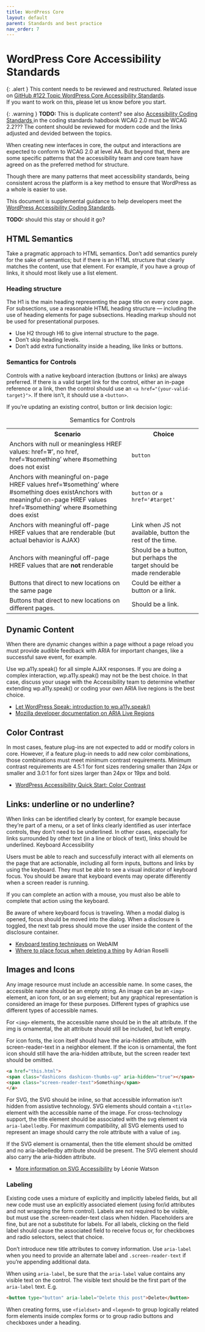 ```yaml
---
title: WordPress Core
layout: default
parent: Standards and best practice
nav_order: 7
---
```


# WordPress Core Accessibility Standards

{: .alert }
This content needs to be reviewed and restructured.
Related issue on [GitHub #122 Topic WordPress Core Accessibility Standards](https://github.com/wpaccessibility/wp-a11y-docs/issues/122).  
If you want to work on this, please let us know before you start.

{: .warning }
**TODO:**
This is duplicate content? see also [Accessibility Coding Standards ](https://developer.wordpress.org/coding-standards/wordpress-coding-standards/accessibility/)in the coding standards habdbook  WCAG 2.0 must be WCAG 2.2??? The content should be reviewed for modern code and the links adjusted and devided between the topics. 

When creating new interfaces in core, the output and interactions are expected to conform to WCAG 2.0 at level AA. But beyond that, there are some specific patterns that the accessibility team and core team have agreed on as the preferred method for structure.

Though there are many patterns that meet accessibility standards, being consistent across the platform is a key method to ensure that WordPress as a whole is easier to use.

This document is supplemental guidance to help developers meet the [WordPress Accessibility Coding Standards](https://developer.wordpress.org/coding-standards/wordpress-coding-standards/accessibility/).


**TODO:** should this stay or should it go?

## HTML Semantics

Take a pragmatic approach to HTML semantics. Don’t add semantics purely for the sake of semantics; but if there is an HTML structure that clearly matches the content, use that element. For example, if you have a group of links, it should most likely use a list element.

### Heading structure

The H1 is the main heading representing the page title on every core page. For subsections, use a reasonable HTML heading structure — including the use of heading elements for page subsections. Heading markup should not be used for presentational purposes.

- Use H2 through H6 to give internal structure to the page.
- Don’t skip heading levels.
- Don’t add extra functionality inside a heading, like links or buttons.

### Semantics for Controls

Controls with a native keyboard interaction (buttons or links) are always preferred. If there is a valid target link for the control, either an in-page reference or a link, then the control should use an `<a href="{your-valid-target}">`. If there isn’t, it should use a `<button>`.

If you’re updating an existing control, button or link decision logic:

<table>
    <caption>Semantics for Controls</caption>
    <tr>
        <th>Scenario</th>
        <th>Choice</th>
    </tr>
    </thead>
    <tr>
        <td>Anchors with null or meaningless HREF values: href=’#’, no href, href=’#something’ where #something does not exist</td>
        <td><code>button</code></td>
    </tr>
    <tr>
        <td>Anchors with meaningful on-page HREF values href=’#something’ where #something does existAnchors with meaningful on-page HREF values href=’#something’ where #something does exist</td>
        <td><code>button</code> or <code>a href='#target'</code></td>
    </tr>
    <tr>
        <td>Anchors with meaningful off-page HREF values that are renderable (but actual behavior is AJAX)</td>
        <td>Link when JS not available, button the rest of the time.</td>
    </tr>
    <tr>
        <td>Anchors with meaningful off-page HREF values that are <strong>not</strong> renderable</td>
        <td>Should be a button, but perhaps the target should be made renderable</td>
    </tr>
    <tr>
        <td>Buttons that direct to new locations on the same page</td>
        <td>Could be either a button or a link.</td>
    </tr>
    <tr>
        <td>Buttons that direct to new locations on different pages.</td>
        <td>Should be a link.</td>
    </tr>
</table>

## Dynamic Content

When there are dynamic changes within a page without a page reload you must provide audible feedback with ARIA for important changes, like a successful save event, for example.

Use wp.a11y.speak() for all simple AJAX responses. If you are doing a complex interaction, wp.a11y.speak() may not be the best choice. In that case, discuss your usage with the Accessibility team to determine whether extending wp.a11y.speak() or coding your own ARIA live regions is the best choice.

- [Let WordPress Speak: introduction to wp.a11y.speak()](https://make.wordpress.org/accessibility/2015/04/15/let-wordpress-speak-new-in-wordpress-4-2/)
- [Mozilla developer documentation on ARIA Live Regions](https://developer.mozilla.org/en-US/docs/Web/Accessibility/ARIA/Guides/Live_regions)

## Color Contrast

In most cases, feature plug-ins are not expected to add or modify colors in core. However, if a feature plug-in needs to add new color combinations, those combinations must meet minimum contrast requirements. Minimum contrast requirements are 4.5:1 for font sizes rendering smaller than 24px or smaller and 3.0:1 for font sizes larger than 24px or 19px and bold.

- [WordPress Accessibility Quick Start: Color Contrast](https://make.wordpress.org/accessibility/handbook/quick-start-guide/#color-contrast)

## Links: underline or no underline?

When links can be identified clearly by context, for example because they’re part of a menu, or a set of links clearly identified as user interface controls, they don’t need to be underlined. In other cases, especially for links surrounded by other text (in a line or block of text), links should be underlined.
Keyboard Accessibility

Users must be able to reach and successfully interact with all elements on the page that are actionable, including all form inputs, buttons and links by using the keyboard. They must be able to see a visual indicator of keyboard focus. You should be aware that keyboard events may operate differently when a screen reader is running.

If you can complete an action with a mouse, you must also be able to complete that action using the keyboard.

Be aware of where keyboard focus is traveling. When a modal dialog is opened, focus should be moved into the dialog. When a disclosure is toggled, the next tab press should move the user inside the content of the disclosure container.

- [Keyboard testing techniques](https://webaim.org/techniques/keyboard/) on WebAIM
- [Where to place focus when deleting a thing](https://adrianroselli.com/2023/08/where-to-put-focus-when-deleting-a-thing.html#:~:text=TL%3BDR%3A%20When%20deleting%20something,control%20or%20its%20grouping%20container.) by Adrian Roselli

## Images and Icons

Any image resource must include an accessible name. In some cases, the accessible name should be an empty string. An image can be an `<img>` element, an icon font, or an svg element; but any graphical representation is considered an image for these purposes. Different types of graphics use different types of accessible names.

For `<img>` elements, the accessible name should be in the alt attribute. If the img is ornamental, the alt attribute should still be included, but left empty.

For icon fonts, the icon itself should have the aria-hidden attribute, with screen-reader-text in a neighbor element. If the icon is ornamental, the font icon should still have the aria-hidden attribute, but the screen reader text should be omitted.

```html
<a href="this.html">
<span class="dashicons dashicon-thumbs-up" aria-hidden="true"></span>
<span class="screen-reader-text">Something</span>
</a>
```

For SVG, the SVG should be inline, so that accessible information isn’t hidden from assistive technology. SVG elements should contain a `<title>` element with the accessible name of the image. For cross-technology support, the title element should be associated with the svg element via `aria-labelledby`. For maximum compatibility, all SVG elements used to represent an image should carry the role attribute with a value of `img`.

If the SVG element is ornamental, then the title element should be omitted and no aria-labelledby attribute should be present. The SVG element should also carry the aria-hidden attribute.

- [More information on SVG Accessibility](http://www.sitepoint.com/tips-accessible-svg/) by Léonie Watson

### Labeling

Existing code uses a mixture of explicitly and implicitly labeled fields, but all new code must use an explicitly associated <label> element (using for/id attributes and not wrapping the form control). Labels are not required to be visible, but must use the .screen-reader-text class when hidden. Placeholders are fine, but are not a substitute for labels. For all labels, clicking on the field label should cause the associated field to receive focus or, for checkboxes and radio selectors, select that choice.

Don’t introduce new title attributes to convey information. Use `aria-label` when you need to provide an alternate label and `.screen-reader-text` if you’re appending additional data.

When using `aria-label`, be sure that the `aria-label` value contains any visible text on the control. The visible text should be the first part of the `aria-label` text. E.g.

```html
<button type="button" aria-label="Delete this post">Delete</button>
```

When creating forms, use `<fieldset>` and `<legend>` to group logically related form elements inside complex forms or to group radio buttons and checkboxes under a heading.
